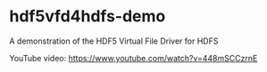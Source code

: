 # hdf5vfd4hdfs-demo
A demonstration of the HDF5 Virtual File Driver for HDFS

YouTube video: https://www.youtube.com/watch?v=448mSCCzrnE
